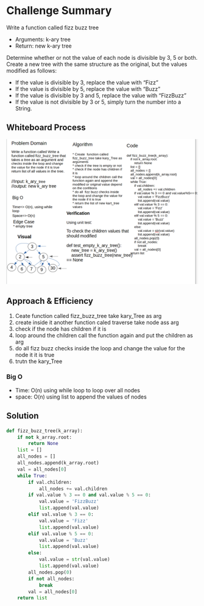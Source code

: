 # Challenge Summary

Write a function called fizz buzz tree

- Arguments: k-ary tree
- Return: new k-ary tree

Determine whether or not the value of each node is divisible by 3, 5 or both. Create a new tree with the same structure as the original, but the values modified as follows:

- If the value is divisible by 3, replace the value with “Fizz”
- If the value is divisible by 5, replace the value with “Buzz”
- If the value is divisible by 3 and 5, replace the value with “FizzBuzz”
- If the value is not divisible by 3 or 5, simply turn the number into a String.

## Whiteboard Process

![tree_fizz_buzz](tree-fizz-buzz.png)

## Approach & Efficiency

1. Ceate  function called fizz_buzz_tree take kary_Tree as arg
2. create inside it another function caled traverse take node ass arg
3. check if the node has children if it is
4. loop around the children call the function again and put the children as arg
5. do all  fizz buzz checks inside the loop and change the value for the node it it is true
6. trutn the kary_Tree

### Big O

- Time: O(n) using while loop to loop over all nodes
- space: O(n) using list to append the values of nodes

## Solution

```python
def fizz_buzz_tree(k_array):
    if not k_array.root:
        return None
    list = []
    all_nodes = []
    all_nodes.append(k_array.root)
    val = all_nodes[0]
    while True:
        if val.children:
            all_nodes += val.children
        if val.value % 3 == 0 and val.value % 5 == 0:
            val.value = 'FizzBuzz'
            list.append(val.value)
        elif val.value % 3 == 0:
            val.value = 'Fizz'
            list.append(val.value)
        elif val.value % 5 == 0:
            val.value = 'Buzz'
            list.append(val.value)
        else:
            val.value = str(val.value)
            list.append(val.value)
        all_nodes.pop(0)
        if not all_nodes:
            break
        val = all_nodes[0]
    return list

```
